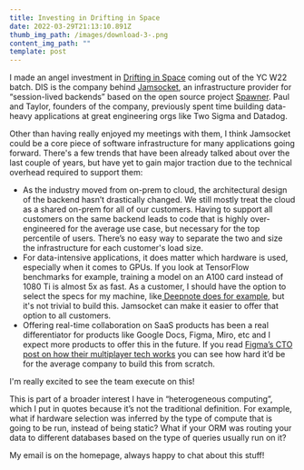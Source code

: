 ```yaml
---
title: Investing in Drifting in Space
date: 2022-03-29T21:13:10.891Z
thumb_img_path: /images/download-3-.png
content_img_path: ""
template: post
---
```

I made an angel investment in [Drifting in Space](https://driftingin.space/) coming out of the YC W22 batch. DIS is the company behind [Jamsocket](https://jamsocket.com/), an infrastructure provider for “session-lived backends” based on the open source project [Spawner](https://github.com/drifting-in-space/spawner). Paul and Taylor, founders of the company, previously spent time building data-heavy applications at great engineering orgs like Two Sigma and Datadog. 

Other than having really enjoyed my meetings with them, I think Jamsocket could be a core piece of software infrastructure for many applications going forward. There's a few trends that have been already talked about over the last couple of years, but have yet to gain major traction due to the technical overhead required to support them:

* As the industry moved from on-prem to cloud, the architectural design of the backend hasn’t drastically changed. We still mostly treat the cloud as a shared on-prem for all of our customers. Having to support all customers on the same backend leads to code that is highly over-engineered for the average use case, but necessary for the top percentile of users. There’s no easy way to separate the two and size the infrastructure for each customer's load size.
* For data-intensive applications, it does matter which hardware is used, especially when it comes to GPUs. If you look at TensorFlow benchmarks for example, training a model on an A100 card instead of 1080 Ti is almost 5x as fast. As a customer, I should have the option to select the specs for my machine, like[ Deepnote does for example](https://docs.deepnote.com/resources/pricing#machines-hardware), but it's not trivial to build this. Jamsocket can make it easier to offer that option to all customers.
* Offering real-time collaboration on SaaS products has been a real differentiator for products like Google Docs, Figma, Miro, etc and I expect more products to offer this in the future. If you read [Figma’s CTO post on how their multiplayer tech works](https://www.figma.com/blog/how-figmas-multiplayer-technology-works/) you can see how hard it’d be for the average company to build this from scratch. 

I'm really excited to see the team execute on this!

This is part of a broader interest I have in “heterogeneous computing”, which I put in quotes because it’s not the traditional definition. For example, what if hardware selection was inferred by the type of compute that is going to be run, instead of being static? What if your ORM was routing your data to different databases based on the type of queries usually run on it? 

My email is on the homepage, always happy to chat about this stuff!